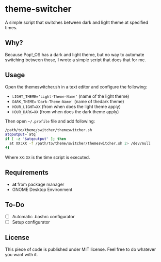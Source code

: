 # theme-switcher

 A simple script that switches between dark and light theme at specified times.

## Why?

Because Pop!_OS has a dark and light theme, but no way to automate switching between those, I wrote a simple script that does that for me.

## Usage

Open the themeswitcher.sh in a text editor and configure the following:

- `LIGHT_THEME='Light-Theme-Name'` (name of the light theme)
- `DARK_THEME='Dark-Theme-Name'` (name of thedark theme)
- `HOUR_LIGHT=XX` (from when does the light theme apply)
- `HOUR_DARK=XX` (from when does the dark theme apply)

Then open `~/.profile` file and add following:

```bash
/path/to/theme/switcher/themeswitcher.sh
atqoutput=`atq`
if [ -z "$atqoutput" ]; then
  at XX:XX -f /path/to/theme/switcher/themeswitcher.sh 2> /dev/null
fi
```

Where `XX:XX` is the time script is executed.

## Requirements

- **at** from package manager
- GNOME Desktop Environment

## To-Do

- [ ] Automatic .bashrc configurator
- [ ] Setup configurator

## License

This piece of code is published under MIT license. Feel free to do whatever you want with it.
